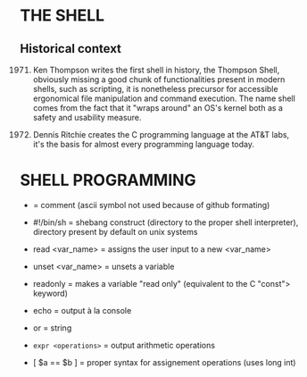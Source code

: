 # THE SHELL
## Historical context
1971. Ken Thompson writes the first shell in history, the Thompson Shell, obviously
missing a good chunk of functionalities present in modern shells, such as scripting,
it is nonetheless precursor for accessible ergonomical file manipulation and command
execution. The name shell comes from the fact that it "wraps around" an OS's kernel
both as a safety and usability measure.

1973. Dennis Ritchie creates the C programming language at the AT&T labs, it's the basis
for almost every programming language today.


# SHELL PROGRAMMING

- <hashtag> = comment (ascii symbol not used because of github formating)

- #!/bin/sh = shebang construct (directory to the proper shell interpreter),
directory present by default on unix systems

- read <var_name> = assigns the user input to a new <var_name>

- unset <var_name> = unsets a variable

- readonly = makes a variable "read only" (equivalent to the C "const"> keyword)

- echo <str> = output à la console

- <str> or <str> = string

- `expr <operations>` = output arithmetic operations

- [ $a == $b ] = proper syntax for assignement operations (uses long int)
